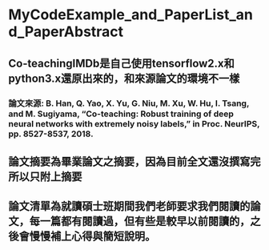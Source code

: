 # MyCodeExample_and_PaperList_and_PaperAbstract
## Co-teachingIMDb是自己使用tensorflow2.x和python3.x還原出來的，和來源論文的環境不一樣

### 論文來源: B. Han, Q. Yao, X. Yu, G. Niu, M. Xu, W. Hu, I. Tsang, and M. Sugiyama, “Co-teaching: Robust training of deep neural networks with extremely noisy labels,” in Proc. NeurIPS, pp. 8527-8537, 2018.

## 論文摘要為畢業論文之摘要，因為目前全文還沒撰寫完所以只附上摘要

## 論文清單為就讀碩士班期間我們老師要求我們閱讀的論文，每一篇都有閱讀過，但有些是較早以前閱讀的，之後會慢慢補上心得與簡短說明。
